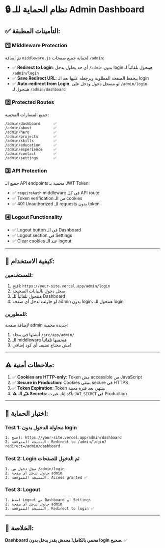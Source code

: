 # 🔒 نظام الحماية للـ Admin Dashboard

## ✅ التأمينات المطبقة:

### 1️⃣ Middleware Protection
تم إضافة `middleware.js` لحماية جميع صفحات `/admin`:

- ✅ **Redirect to Login**: أي حد يحاول يدخل `/admin` بدون login هيتحول تلقائياً لـ `/admin/login`
- ✅ **Save Redirect URL**: بيحفظ الصفحة المطلوبة ويرجعله عليها بعد الـ login
- ✅ **Auto-redirect from Login**: لو مسجل دخول ودخل على `/admin/login` هيتحول لـ `/admin/dashboard`

### 2️⃣ Protected Routes
جميع المسارات المحمية:
```
/admin/dashboard      ✅
/admin/about          ✅
/admin/hero           ✅
/admin/projects       ✅
/admin/skills         ✅
/admin/education      ✅
/admin/experience     ✅
/admin/contact        ✅
/admin/settings       ✅
```

### 3️⃣ API Protection
جميع الـ API endpoints محمية بـ JWT Token:
- ✅ `requireAuth` middleware في كل API route
- ✅ Token verification من الـ cookies
- ✅ 401 Unauthorized للـ requests بدون token

### 4️⃣ Logout Functionality
- ✅ Logout button في الـ Dashboard
- ✅ Logout section في Settings
- ✅ Clear cookies عند الـ logout

---

## 🔐 كيفية الاستخدام:

### للمستخدمين:
1. افتح: `https://your-site.vercel.app/admin/login`
2. سجل دخول بالبيانات الصحيحة
3. هتتحول تلقائياً للـ Dashboard
4. لو حاولت تدخل أي صفحة admin بدون login، هتتحول للـ login

### للمطورين:
لإضافة صفحة admin جديدة محمية:
1. أنشئها في مجلد `/src/app/admin/`
2. الـ middleware هيحميها تلقائياً
3. مش محتاج تضيف أي كود إضافي!

---

## ⚠️ ملاحظات أمنية:

1. ✅ **Cookies are HTTP-only**: Token مش accessible من JavaScript
2. ✅ **Secure in Production**: Cookies بتبقى secure في HTTPS
3. ✅ **Token Expiration**: Token بينتهي بعد فترة معينة
4. ⚠️ **غيّر الـ Secrets**: تأكد إنك غيرت `JWT_SECRET` في Production

---

## 🧪 اختبار الحماية:

### Test 1: محاولة الدخول بدون login
```
1. افتح: https://your-site.vercel.app/admin/dashboard
2. النتيجة المتوقعة: Redirect to /admin/login?redirect=/admin/dashboard
```

### Test 2: Login ثم الدخول للصفحات
```
1. سجل دخول من /admin/login
2. حاول تدخل أي صفحة admin
3. النتيجة المتوقعة: Access granted ✅
```

### Test 3: Logout
```
1. اضغط Logout من Dashboard أو Settings
2. حاول تدخل أي صفحة admin
3. النتيجة المتوقعة: Redirect to login ✅
```

---

## 🎉 الخلاصة:

**Dashboard محمي بالكامل! محدش يقدر يدخل بدون login صحيح.** ✅
